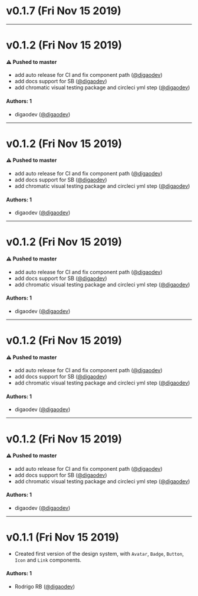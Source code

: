 # v0.1.7 (Fri Nov 15 2019)



---

# v0.1.2 (Fri Nov 15 2019)

#### ⚠️  Pushed to master

- add auto release for CI and fix component path  ([@digaodev](https://github.com/digaodev))
- add docs support for SB  ([@digaodev](https://github.com/digaodev))
- add chromatic visual testing package and circleci yml step  ([@digaodev](https://github.com/digaodev))

#### Authors: 1

- digaodev ([@digaodev](https://github.com/digaodev))

---

# v0.1.2 (Fri Nov 15 2019)

#### ⚠️  Pushed to master

- add auto release for CI and fix component path  ([@digaodev](https://github.com/digaodev))
- add docs support for SB  ([@digaodev](https://github.com/digaodev))
- add chromatic visual testing package and circleci yml step  ([@digaodev](https://github.com/digaodev))

#### Authors: 1

- digaodev ([@digaodev](https://github.com/digaodev))

---

# v0.1.2 (Fri Nov 15 2019)

#### ⚠️  Pushed to master

- add auto release for CI and fix component path  ([@digaodev](https://github.com/digaodev))
- add docs support for SB  ([@digaodev](https://github.com/digaodev))
- add chromatic visual testing package and circleci yml step  ([@digaodev](https://github.com/digaodev))

#### Authors: 1

- digaodev ([@digaodev](https://github.com/digaodev))

---

# v0.1.2 (Fri Nov 15 2019)

#### ⚠️  Pushed to master

- add auto release for CI and fix component path  ([@digaodev](https://github.com/digaodev))
- add docs support for SB  ([@digaodev](https://github.com/digaodev))
- add chromatic visual testing package and circleci yml step  ([@digaodev](https://github.com/digaodev))

#### Authors: 1

- digaodev ([@digaodev](https://github.com/digaodev))

---

# v0.1.2 (Fri Nov 15 2019)

#### ⚠️  Pushed to master

- add auto release for CI and fix component path  ([@digaodev](https://github.com/digaodev))
- add docs support for SB  ([@digaodev](https://github.com/digaodev))
- add chromatic visual testing package and circleci yml step  ([@digaodev](https://github.com/digaodev))

#### Authors: 1

- digaodev ([@digaodev](https://github.com/digaodev))

---

# v0.1.1 (Fri Nov 15 2019)

- Created first version of the design system, with `Avatar`, `Badge`, `Button`, `Icon` and `Link` components.

#### Authors: 1

- Rodrigo RB ([@digaodev](https://github.com/digaodev))

